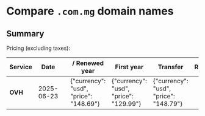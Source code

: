 # Compare `.com.mg` domain names

## Summary

Pricing (excluding taxes):

| Service | Date |  | / Renewed year | First year | Transfer | Restoration |
|--|--|--|--|--|--|--|
| **OVH** | 2025-06-23 |  | {"currency": "usd", "price": "148.69"} | {"currency": "usd", "price": "129.99"} | {"currency": "usd", "price": "148.79"} |  |
